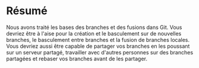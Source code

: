 # Résumé

Nous avons traité les bases des branches et des fusions dans Git.
Vous devriez être à l'aise pour la création et le basculement sur de nouvelles branches, le basculement entre branches et la fusion de branches locales.
Vous devriez aussi être capable de partager vos branches en les poussant sur un serveur partagé, travailler avec d'autres personnes sur des branches partagées et rebaser vos branches avant de les partager.
